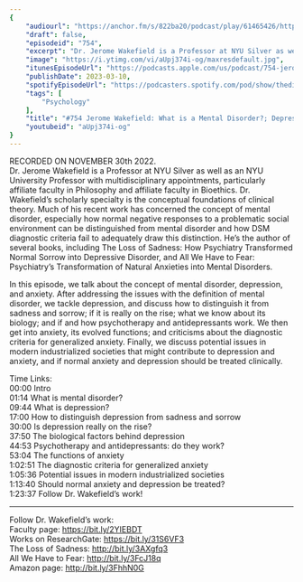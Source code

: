 ```yaml
---
{
	"audiourl": "https://anchor.fm/s/822ba20/podcast/play/61465426/https%3A%2F%2Fd3ctxlq1ktw2nl.cloudfront.net%2Fstaging%2F2022-10-30%2Ff5726f4d-02b5-7828-7cbd-6c9f4c9eab28.m4a",
	"draft": false,
	"episodeid": "754",
	"excerpt": "Dr. Jerome Wakefield is a Professor at NYU Silver as well as an NYU University Professor with multidisciplinary appointments, particularly affiliate faculty in Philosophy and affiliate faculty in Bioethics.  Dr. Wakefield’s scholarly specialty is the conceptual foundations of clinical theory. Much of his recent work has concerned the concept of mental disorder, especially how normal negative responses to a problematic social environment can be distinguished from mental disorder and how DSM diagnostic criteria fail to adequately draw this distinction. He’s the author of several books, including The Loss of Sadness: How Psychiatry Transformed Normal Sorrow into Depressive Disorder, and All We Have to Fear: Psychiatry’s Transformation of Natural Anxieties into Mental Disorders.",
	"image": "https://i.ytimg.com/vi/aUpj374i-og/maxresdefault.jpg",
	"itunesEpisodeUrl": "https://podcasts.apple.com/us/podcast/754-jerome-wakefield-what-is-a-mental-disorder/id1451347236?i=1000603639956&uo=4",
	"publishDate": 2023-03-10,
	"spotifyEpisodeUrl": "https://podcasters.spotify.com/pod/show/thedissenter/episodes/754-Jerome-Wakefield-What-is-a-Mental-Disorder--Depression--and-Anxiety-e1ri9ci",
	"tags": [
		"Psychology"
	],
	"title": "#754 Jerome Wakefield: What is a Mental Disorder?; Depression, and Anxiety",
	"youtubeid": "aUpj374i-og"
}
---
```

RECORDED ON NOVEMBER 30th 2022.  
Dr. Jerome Wakefield is a Professor at NYU Silver as well as an NYU University Professor with multidisciplinary appointments, particularly affiliate faculty in Philosophy and affiliate faculty in Bioethics.  Dr. Wakefield’s scholarly specialty is the conceptual foundations of clinical theory. Much of his recent work has concerned the concept of mental disorder, especially how normal negative responses to a problematic social environment can be distinguished from mental disorder and how DSM diagnostic criteria fail to adequately draw this distinction. He’s the author of several books, including The Loss of Sadness: How Psychiatry Transformed Normal Sorrow into Depressive Disorder, and All We Have to Fear: Psychiatry’s Transformation of Natural Anxieties into Mental Disorders.

In this episode, we talk about the concept of mental disorder, depression, and anxiety. After addressing the issues with the definition of mental disorder, we tackle depression, and discuss how to distinguish it from sadness and sorrow; if it is really on the rise; what we know about its biology; and if and how psychotherapy and antidepressants work. We then get into anxiety, its evolved functions; and criticisms about the diagnostic criteria for generalized anxiety. Finally, we discuss potential issues in modern industrialized societies that might contribute to depression and anxiety, and if normal anxiety and depression should be treated clinically.

Time Links:  
<time>00:00</time> Intro  
<time>01:14</time> What is mental disorder?  
<time>09:44</time> What is depression?  
<time>17:00</time> How to distinguish depression from sadness and sorrow  
<time>30:00</time> Is depression really on the rise?  
<time>37:50</time> The biological factors behind depression  
<time>44:53</time> Psychotherapy and antidepressants: do they work?  
<time>53:04</time> The functions of anxiety  
<time>1:02:51</time> The diagnostic criteria for generalized anxiety  
<time>1:05:36</time> Potential issues in modern industrialized societies  
<time>1:13:40</time> Should normal anxiety and depression be treated?  
<time>1:23:37</time> Follow Dr. Wakefield’s work!

---

Follow Dr. Wakefield’s work:  
Faculty page: https://bit.ly/2YIEBDT  
Works on ResearchGate: https://bit.ly/31S6VF3  
The Loss of Sadness: http://bit.ly/3AXgfq3  
All We Have to Fear: http://bit.ly/3FcJ18q  
Amazon page: http://bit.ly/3FhhN0G
